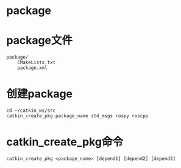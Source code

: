 # package

# package文件
    package/  
        CMakeLists.txt  
        package.xml  

# 创建package

    cd ~/catkin_ws/src
    catkin_create_pkg package_name std_msgs rospy roscpp

# catkin_create_pkg命令
    catkin_create_pkg <package_name> [depend1] [depend2] [depend3]